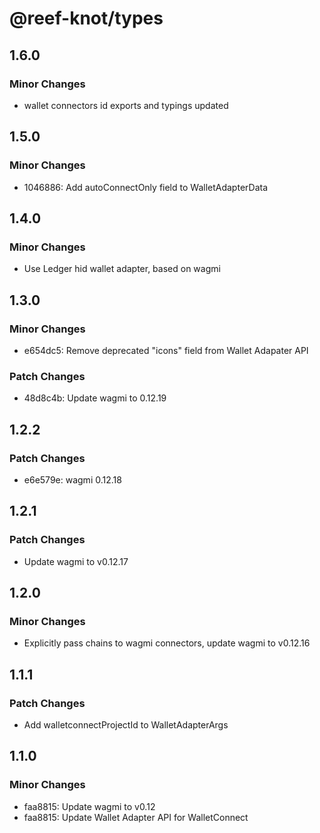 # @reef-knot/types

## 1.6.0

### Minor Changes

- wallet connectors id exports and typings updated

## 1.5.0

### Minor Changes

- 1046886: Add autoConnectOnly field to WalletAdapterData

## 1.4.0

### Minor Changes

- Use Ledger hid wallet adapter, based on wagmi

## 1.3.0

### Minor Changes

- e654dc5: Remove deprecated "icons" field from Wallet Adapater API

### Patch Changes

- 48d8c4b: Update wagmi to 0.12.19

## 1.2.2

### Patch Changes

- e6e579e: wagmi 0.12.18

## 1.2.1

### Patch Changes

- Update wagmi to v0.12.17

## 1.2.0

### Minor Changes

- Explicitly pass chains to wagmi connectors, update wagmi to v0.12.16

## 1.1.1

### Patch Changes

- Add walletconnectProjectId to WalletAdapterArgs

## 1.1.0

### Minor Changes

- faa8815: Update wagmi to v0.12
- faa8815: Update Wallet Adapter API for WalletConnect
